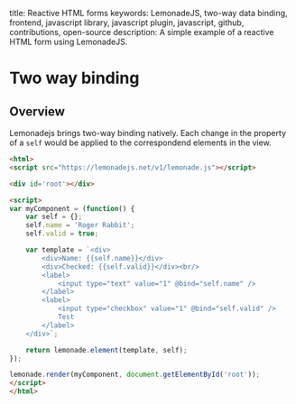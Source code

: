 title: Reactive HTML forms
keywords: LemonadeJS, two-way data binding, frontend, javascript library, javascript plugin, javascript, github, contributions, open-source
description: A simple example of a reactive HTML form using LemonadeJS.

Two way binding
===============

Overview
--------

Lemonadejs brings two-way binding natively. Each change in the property of a `self` would be applied to the correspondend elements in the view.

```html
<html>
<script src="https://lemonadejs.net/v1/lemonade.js"></script>

<div id='root'></div>

<script>
var myComponent = (function() {
    var self = {};
    self.name = 'Roger Rabbit';
    self.valid = true;

    var template = `<div>
        <div>Name: {{self.name}}</div>
        <div>Checked: {{self.valid}}</div><br/>
        <label>
            <input type="text" value="1" @bind="self.name" />
        </label>
        <label>
            <input type="checkbox" value="1" @bind="self.valid" />
            Test
        </label>
    </div>`;

    return lemonade.element(template, self);
});

lemonade.render(myComponent, document.getElementById('root'));
</script>
</html>
```